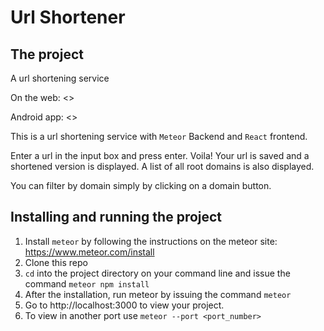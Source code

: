 # Url Shortener

## The project

A url shortening service

On the web: <>

Android app: <>

This is a url shortening service with `Meteor` Backend and `React` frontend.

Enter a url in the input box and press enter. Voila! Your url is saved and a shortened version is displayed. A list of all root domains is also displayed.

You can filter by domain simply by clicking on a domain button.

## Installing and running the project

1. Install `meteor` by following the instructions on the meteor site: <https://www.meteor.com/install>
1. Clone this repo
1. `cd` into the project directory on your command line and issue the command `meteor npm install`
1. After the installation, run meteor by issuing the command `meteor`
1. Go to http://localhost:3000 to view your project.
1. To view in another port use `meteor --port <port_number>`
